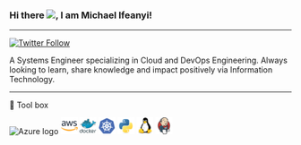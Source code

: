### Hi there <img src="https://raw.githubusercontent.com/MartinHeinz/MartinHeinz/master/wave.gif" width="30px">, I am Michael Ifeanyi!

---
[![Twitter Follow](https://img.shields.io/twitter/follow/moregan_tweet?label=Let%27s%20connect%20on%20twitter%21&style=social)](https://twitter.com/intent/follow?screen_name=moregan_tweet)

A Systems Engineer specializing in Cloud and DevOps Engineering. Always looking to learn, share knowledge and impact positively via Information Technology. 

---
🧰 Tool box

<img src ="https://github.com/David-Summers/Azure-Design/blob/master/SVG_Azure_All/Azure.svg" alt="Azure logo" width="30" height="30"/> <img src ="https://github.com/devicons/devicon/blob/master/icons/amazonwebservices/amazonwebservices-original-wordmark.svg" alt="AWS logo" width="30" height="30"/> <img src ="https://github.com/devicons/devicon/blob/master/icons/docker/docker-original-wordmark.svg" alt="Docker logo" width="30" height="30"/> <img src ="https://github.com/devicons/devicon/blob/master/icons/kubernetes/kubernetes-plain.svg" alt="Kubernetes logo" width="30" height="30"/> <img src ="https://github.com/devicons/devicon/blob/master/icons/python/python-original.svg" alt="Python logo" width="30" height="30"/> <img src ="https://github.com/devicons/devicon/blob/master/icons/linux/linux-original.svg" alt="Linux logo" width="30" height="30"/>  <img src ="https://github.com/devicons/devicon/blob/master/icons/jenkins/jenkins-original.svg" alt="Jenkins logo" width="30" height="30"/>



<!--
**miifeanyi/miifeanyi** is a ✨ _special_ ✨ repository because its `README.md` (this file) appears on your GitHub profile.

Here are some ideas to get you started:

- 🔭 I’m currently working on ...
- 🌱 I’m currently learning ...
- 👯 I’m looking to collaborate on ...
- 🤔 I’m looking for help with ...
- 💬 Ask me about ...
- 📫 How to reach me: ...
- 😄 Pronouns: ...
- ⚡ Fun fact: ...
-->
